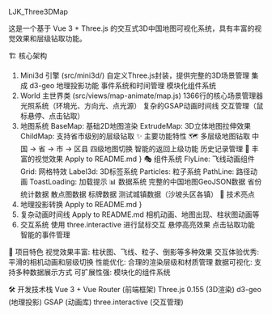 LJK_Three3DMap

这是一个基于 Vue 3 + Three.js 的交互式3D中国地图可视化系统，具有丰富的视觉效果和层级钻取功能。

🏗️ 核心架构
1. Mini3d 引擎 (src/mini3d/)
自定义Three.js封装，提供完整的3D场景管理
集成 d3-geo 地理投影功能
事件系统和时间管理
模块化组件系统
2. World 主世界类 (src/views/map-animate/map.js)
1366行的核心场景管理器
光照系统（环境光、方向光、点光源）
复杂的GSAP动画时间线
交互管理（鼠标悬停、点击钻取）
3. 地图系统
BaseMap: 基础2D地图渲染
ExtrudeMap: 3D立体地图拉伸效果
ChildMap: 支持省市级别的层级钻取
✨ 主要功能特性
🗺️ 多层级地图钻取
中国 → 省 → 市 → 区县 四级地图切换
智能的返回上级功能
历史记录管理
🎨 丰富的视觉效果
Apply to README.md
}
🎭 组件系统
FlyLine: 飞线动画组件
Grid: 网格特效
Label3d: 3D标签系统
Particles: 粒子系统
PathLine: 路径动画
ToastLoading: 加载提示
📊 数据系统
完整的中国地图GeoJSON数据
省份统计数据
散点图数据
标牌数据
测试城镇数据（沙坡头区各镇）
🚀 技术亮点
1. 地理投影转换
Apply to README.md
}
2. 复杂动画时间线
Apply to README.md
相机动画、地图出现、柱状图动画等
3. 交互系统
使用 three.interactive 进行鼠标交互
悬停高亮效果
点击钻取功能
智能的事件管理

🎪 项目特色
视觉效果丰富: 柱状图、飞线、粒子、倒影等多种效果
交互体验优秀: 平滑的相机动画和层级切换
性能优化: 合理的渲染层级和材质管理
数据可视化: 支持多种数据展示方式
可扩展性强: 模块化的组件系统

🛠️ 开发技术栈
Vue 3 + Vue Router (前端框架)
Three.js 0.155 (3D渲染)
d3-geo (地理投影)
GSAP (动画库)
three.interactive (交互管理)